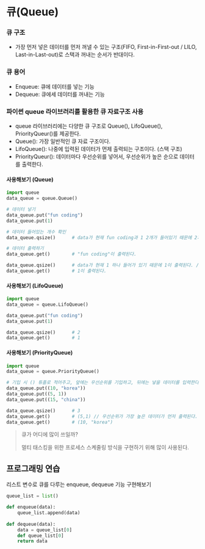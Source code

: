 # 큐(Queue)



### 큐 구조

- 가장 먼저 넣은 데이터를 먼저 꺼낼 수 있는 구조(FIFO, First-in-First-out / LILO, Last-in-Last-out)로 스택과 꺼내는 순서가 반대이다.



### 큐 용어

- Enqueue: 큐에 데이터를 넣는 기능
- Dequeue: 큐에세 데이터를 꺼내는 기능



### 파이썬 queue 라이브러리를 활용한 큐 자료구조 사용

- queue 라이브러리에는 다양한 큐 구조로 Queue(), LifoQueue(), PriorityQueur()를 제공한다.
- Queue(): 가장 일반적인 큐 자료 구조이다.
- LifoQueue(): 나중에 입력된 데이터가 먼제 출력되는 구조이다. (스택 구조)
- PriorityQueur(): 데이터마다 우선순위를 넣어서, 우선순위가 높은 순으로 데이터를 출력한다.



#### 사용해보기 (Queue)

```python
import queue
data_queue = queue.Queue()

# 데이터 넣기
data_queue.put("fun coding")
data_queue.put(1)

# 데이터 들어있는 개수 확인
data_queue.qsize()		# data가 현재 fun coding과 1 2개가 들어있기 때문에 2가 출력된다 // 2

# 데이터 출력하기
data_queue.get()		# "fun coding"이 출력된다.

data_queue.qsize()		# data가 현재 1 하나 들어가 있기 때문에 1이 출력된다. // 1
data_queue.get()		# 1이 출력된다.
```



#### 사용해보기 (LifoQueue)

```python
import queue
data_queue = queue.LifoQueue()

data_queue.put("fun coding")
data_queue.put(1)

data_queue.qsize()		# 2
data_queue.get()		# 1
```



#### 사용해보기 (PriorityQueue)

```python
import queue
data_queue = queue.PriorityQueue()

# 기입 시 () 튜플로 적어주고, 앞에는 우선순위를 기입하고, 뒤에는 넣을 데이터를 입력한다.
data_queue.put((10, "korea"))
data_queue.put((5, 1))
data_queue.put((15, "china"))

data_queue.qsize()		# 3
data_queue.get()		# (5,1) // 우선순위가 가장 높은 데이터가 먼저 출력된다.
data_queue.get()		# (10, "korea")
```



> 큐가 어디에 많이 쓰일까?
>
> 멀티 태스킹을 위한 프로세스 스켸줄링 방식을 구현하기 위해 많이 사용된다.



## 프로그래밍 연습

리스트  변수로 큐를 다루는 enqueue, dequeue 기능 구현해보기



```python
queue_list = list()

def enqueue(data):
    queue_list.append(data)
    
def dequeue(data):
    data = queue_list[0]
    def queue_list[0]
    return data
```

